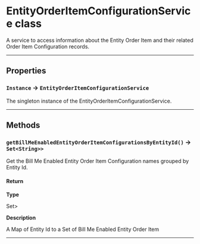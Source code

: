 # EntityOrderItemConfigurationService class

A service to access information about the Entity Order Item and their related Order Item Configuration records.

---
## Properties

### `Instance` → `EntityOrderItemConfigurationService`

The singleton instance of the EntityOrderItemConfigurationService.

---
## Methods
### `getBillMeEnabledEntityOrderItemConfigurationsByEntityId()` → `Set<String>>`

Get the Bill Me Enabled Entity Order Item Configuration names grouped by Entity Id.

#### Return

**Type**

Set<String>>

**Description**

A Map of Entity Id to a Set of Bill Me Enabled Entity Order Item

---
